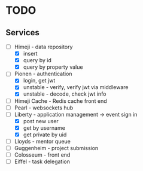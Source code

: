 # TODO

## Services

- [ ] Himeji - data repository
  - [x] insert
  - [x] query by id
  - [x] query by property value
- [ ] Pionen - authentication
  - [x] login, get jwt
  - [x] unstable - verify, verify jwt via middleware
  - [x] unstable - decode, check jwt info
- [ ] Himeji Cache - Redis cache front end
- [ ] Pearl - websockets hub
- [ ] Liberty - application management -> event sign in
  - [x] post new user
  - [x] get by username
  - [x] get private by uid
- [ ] Lloyds - mentor queue
- [ ] Guggenheim - project submission
- [ ] Colosseum - front end
- [ ] Eiffel - task delegation
